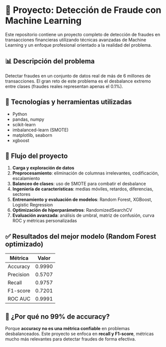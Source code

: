 # 📌 Proyecto: Detección de Fraude con Machine Learning

Este repositorio contiene un proyecto completo de detección de fraudes en transacciones financieras utilizando técnicas avanzadas de Machine Learning y un enfoque profesional orientado a la realidad del problema.

## 📊 Descripción del problema

Detectar fraudes en un conjunto de datos real de más de 6 millones de transacciones. El gran reto de este problema es el desbalance extremo entre clases (fraudes reales representan apenas el 0.1%).

## 🔧 Tecnologías y herramientas utilizadas

- Python
- pandas, numpy
- scikit-learn
- imbalanced-learn (SMOTE)
- matplotlib, seaborn
- xgboost

## 🧠 Flujo del proyecto

1. **Carga y exploración de datos**
2. **Preprocesamiento**: eliminación de columnas irrelevantes, codificación, escalamiento
3. **Balanceo de clases**: uso de SMOTE para combatir el desbalance
4. **Ingeniería de características**: medias móviles, retardos, diferencias, sectores
5. **Entrenamiento y evaluación de modelos**: Random Forest, XGBoost, Logistic Regression
6. **Optimización de hiperparámetros**: RandomizedSearchCV
7. **Evaluación avanzada**: análisis de umbral, matriz de confusión, curva ROC y métricas personalizadas

## ✅ Resultados del mejor modelo (Random Forest optimizado)

| Métrica     | Valor   |
|-------------|---------|
| Accuracy    | 0.9990  |
| Precision   | 0.5707  |
| Recall      | 0.9757  |
| F1-score    | 0.7201  |
| ROC AUC     | 0.9991  |

## 🧩 ¿Por qué no 99% de accuracy?

Porque **accuracy no es una métrica confiable** en problemas desbalanceados. Este proyecto se enfoca en **recall y F1-score**, métricas mucho más relevantes para detectar fraudes de forma efectiva.
